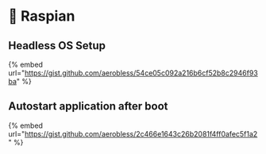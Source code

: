 # 🍇 Raspian

## Headless OS Setup

{% embed url="https://gist.github.com/aerobless/54ce05c092a216b6cf52b8c2946f93ba" %}

## Autostart application after boot

{% embed url="https://gist.github.com/aerobless/2c466e1643c26b2081f4ff0afec5f1a2" %}
